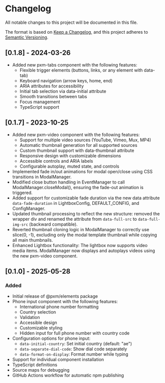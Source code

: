 # Changelog

All notable changes to this project will be documented in this file.

The format is based on [Keep a Changelog](https://keepachangelog.com/en/1.0.0/),
and this project adheres to [Semantic Versioning](https://semver.org/spec/v2.0.0.html).

## [0.1.8] - 2024-03-26
- Added new pxm-tabs component with the following features:
  - Flexible trigger elements (buttons, links, or any element with data-tab)
  - Keyboard navigation (arrow keys, home, end)
  - ARIA attributes for accessibility
  - Initial tab selection via data-initial attribute
  - Smooth transitions between tabs
  - Focus management
  - TypeScript support

## [0.1.7] - 2023-10-25
- Added new pxm-video component with the following features:
  - Support for multiple video sources (YouTube, Vimeo, Mux, MP4)
  - Automatic thumbnail generation for all supported sources
  - Custom thumbnail support with data-thumbnail attribute
  - Responsive design with customizable dimensions
  - Accessible controls and ARIA labels
  - Configurable autoplay, muted state, and controls
- Implemented fade in/out animations for modal open/close using CSS transitions in ModalManager.
- Modified close button handling in EventManager to call ModalManager.closeModal(), ensuring the fade-out animation is triggered.
- Added support for customizable fade duration via the new data attribute `data-fade-duration` in LightboxConfig, DEFAULT_CONFIG, and ConfigManager.
- Updated thumbnail processing to reflect the new structure: removed the wrapper div and renamed the attribute from `data-full-src` to `data-full-img-src` (backward compatible).
- Reverted thumbnail cloning logic in ModalManager to correctly use slice(0, -1), excluding only the modal template thumbnail while copying all main thumbnails.
- Enhanced Lightbox functionality: The lightbox now supports video media items. ModalManager now displays and autoplays videos using the new pxm-video component.

## [0.1.0] - 2025-05-28

### Added
- Initial release of @pxm/elements package
- Phone input component with the following features:
  - International phone number formatting
  - Country selection
  - Validation
  - Accessible design
  - Customizable styling
  - Hidden input for full phone number with country code
- Configuration options for phone input:
  - `data-initial-country`: Set initial country (default: "ae")
  - `data-separate-dial-code`: Show dial code separately
  - `data-format-on-display`: Format number while typing
- Support for individual component installation
- TypeScript definitions
- Source maps for debugging
- GitHub Actions workflow for automatic npm publishing 